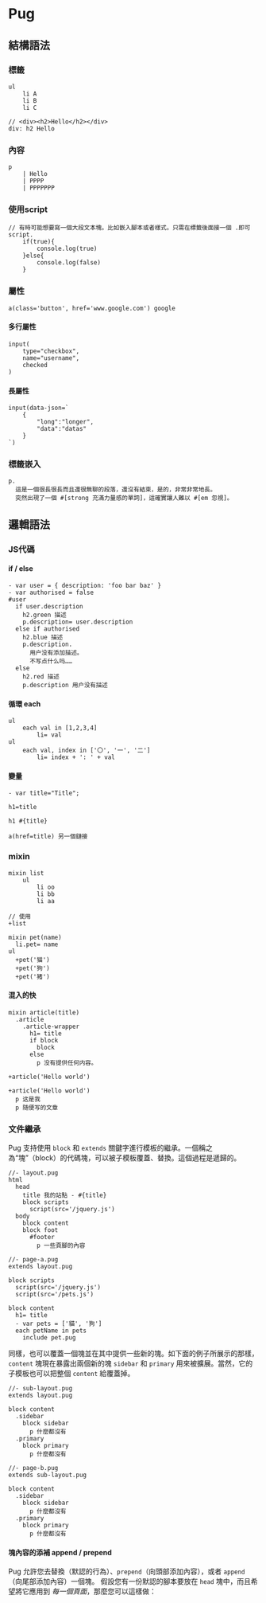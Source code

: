 # Pug

## 結構語法

### 標籤

```pug
ul
	li A
	li B
	li C

// <div><h2>Hello</h2></div>
div: h2 Hello
```

### 內容

```pug	
p
    | Hello
    | PPPP
    | PPPPPPP
```

### 使用script

```pug
// 有時可能想要寫一個大段文本塊。比如嵌入腳本或者樣式。只需在標籤後面接一個 .即可
script.
    if(true){
        console.log(true)
    }else{
        console.log(false)
    }
```

### 屬性

```pug
a(class='button', href='www.google.com') google
```

#### 多行屬性

```pug
input(
	type="checkbox",
	name="username",
	checked
)
```

#### 長屬性

```pug
input(data-json=`
	{
     	"long":"longer",
        "data":"datas"
	}
`)
```

### 標籤嵌入

```pug
p.
  這是一個很長很長而且還很無聊的段落，還沒有結束，是的，非常非常地長。
  突然出現了一個 #[strong 充滿力量感的單詞]，這確實讓人難以 #[em 忽視]。
```

## 邏輯語法

### JS代碼

#### if / else

```pug
- var user = { description: 'foo bar baz' }
- var authorised = false
#user
  if user.description
    h2.green 描述
    p.description= user.description
  else if authorised
    h2.blue 描述
    p.description.
      用户没有添加描述。
      不写点什么吗……
  else
    h2.red 描述
    p.description 用户没有描述
```

#### 循環 each

```pug
ul
	each val in [1,2,3,4]
		li= val
ul
	each val, index in ['〇', '一', '二']
		li= index + ': ' + val
```

#### 變量

```pug
- var title="Title";

h1=title

h1 #{title}

a(href=title) 另一個鏈接
```

### mixin

```pug
mixin list
	ul
		li oo
		li bb
		li aa

// 使用
+list

mixin pet(name)
  li.pet= name
ul
  +pet('猫')
  +pet('狗')
  +pet('猪')
```

#### 混入的快

```pug
mixin article(title)
  .article
    .article-wrapper
      h1= title
      if block
        block
      else
        p 没有提供任何内容。

+article('Hello world')

+article('Hello world')
  p 这是我
  p 随便写的文章
```

### 文件繼承

Pug 支持使用 `block` 和 `extends` 關鍵字進行模板的繼承。一個稱之為“塊”（block）的代碼塊，可以被子模板覆蓋、替換。這個過程是遞歸的。 

```pug
//- layout.pug
html
  head
    title 我的站點 - #{title}
    block scripts
      script(src='/jquery.js')
  body
    block content
    block foot
      #footer
        p 一些頁腳的內容
```

```pug
//- page-a.pug
extends layout.pug

block scripts
  script(src='/jquery.js')
  script(src='/pets.js')

block content
  h1= title
  - var pets = ['貓', '狗']
  each petName in pets
    include pet.pug
```

同樣，也可以覆蓋一個塊並在其中提供一些新的塊。如下面的例子所展示的那樣，`content` 塊現在暴露出兩個新的塊 `sidebar` 和 `primary` 用來被擴展。當然，它的子模板也可以把整個 `content` 給覆蓋掉。 

```pug
//- sub-layout.pug
extends layout.pug

block content
  .sidebar
    block sidebar
      p 什麼都沒有
  .primary
    block primary
      p 什麼都沒有
```

```pug
//- page-b.pug
extends sub-layout.pug

block content
  .sidebar
    block sidebar
      p 什麼都沒有
  .primary
    block primary
      p 什麼都沒有
```

#### 塊內容的添補 append / prepend

Pug 允許您去替換（默認的行為）、`prepend`（向頭部添加內容），或者 `append`（向尾部添加內容）一個塊。 假設您有一份默認的腳本要放在 `head` 塊中，而且希望將它應用到 *每一個頁面*，那麼您可以這樣做：